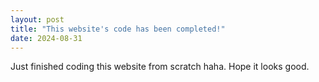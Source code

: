 ```yaml
---
layout: post
title: "This website's code has been completed!"
date: 2024-08-31
---
```


Just finished coding this website from scratch haha. Hope it looks good.
